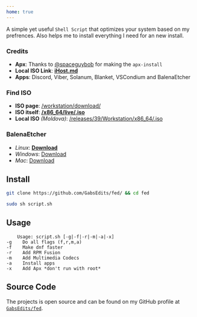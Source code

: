 ```yaml
---
home: true
---
```


A simple yet useful `Shell Script` that optimizes your system based on my prefrences. Also helps me to install everything I need for an new install.

### Credits

- **Apx**: Thanks to [@spaceguybob](https://github.com/spaceguybob/) for making the `apx-install`
- **Local ISO Link**: [**iHost.md**](https://mirror.ihost.md/)
- **Apps**: Discord, Viber, Solanum, Blanket, VSCondium and BalenaEtcher

### Find ISO

- **ISO page**: [/workstation/download/](https://fedoraproject.org/workstation/download/)
- **ISO itself**: [**/x86_64/live/.iso**](https://download.fedoraproject.org/pub/fedora/linux/releases/39/Workstation/x86_64/iso/Fedora-Workstation-Live-x86_64-39-1.5.iso)
- **Local ISO** *(Moldova)*: [/releases/39/Workstation/x86_64/.iso](https://mirror.ihost.md/fedora/releases/39/Workstation/x86_64/iso/Fedora-Workstation-Live-x86_64-39-1.5.iso)

### BalenaEtcher 

- *Linux*: [**Download**](https://github.com/balena-io/etcher/releases/download/v1.18.11/balenaEtcher-1.18.11-x64.AppImage)
- *Windows*: [Download](https://github.com/balena-io/etcher/releases/download/v1.18.11/balenaEtcher-Setup-1.18.11.exe)
- *Mac*: [Download](https://github.com/balena-io/etcher/releases/download/v1.18.11/balenaEtcher-1.18.11.dmg)

## Install

```sh
git clone https://github.com/GabsEdits/fed/ && cd fed
```
```sh
sudo sh script.sh
```

## Usage

```
    Usage: script.sh [-g|-f|-r|-m|-a|-x]
-g    Do all flags (f,r,m,a)
-f    Make dnf faster
-r    Add RPM Fusion
-m    Add Multimedia Codecs
-a    Install apps
-x    Add Apx *don't run with root*
```

## Source Code

The projects is open source and can be found on my GitHub profile at [`GabsEdits/fed`](https://github.com/GabsEdits/fed).